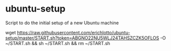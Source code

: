 # ubuntu-setup
Script to do the initial setup of a new Ubuntu machine

wget https://raw.githubusercontent.com/erichlotto/ubuntu-setup/master/START.sh?token=ABGNO22NU5WLJ24TAHSZCZK5OFLOS -O ~/START.sh && sh ~/START.sh && rm ~/START.sh 
